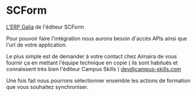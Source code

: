# SCForm

[L'ERP Galia](https://www.sc-form.com/logiciel-gestion-centre-de-formation-longue-galia/) de l'éditeur SCForm

Pour pouvoir faire l'intégration nous aurons besoin d'accès APIs ainsi que l'url de votre application.

Le plus simple est de demander à votre contact chez Aimaira de vous fournir ça en mettant l'équipe technique en copie ( ils sont habitués et connaissent très bien l'éditeur Campus Skills ) dev@campus-skills.com

Une fois fait nous pourrons sélectionner ensemble les actions de formation que vous souhaitez synchroniser.
 
